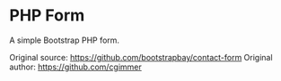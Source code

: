 PHP Form
========
A simple Bootstrap PHP form.

Original source: https://github.com/bootstrapbay/contact-form
Original author: https://github.com/cgimmer